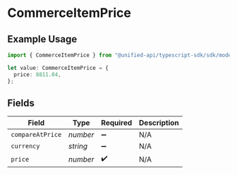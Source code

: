 # CommerceItemPrice

## Example Usage

```typescript
import { CommerceItemPrice } from "@unified-api/typescript-sdk/sdk/models/shared";

let value: CommerceItemPrice = {
  price: 8811.04,
};
```

## Fields

| Field              | Type               | Required           | Description        |
| ------------------ | ------------------ | ------------------ | ------------------ |
| `compareAtPrice`   | *number*           | :heavy_minus_sign: | N/A                |
| `currency`         | *string*           | :heavy_minus_sign: | N/A                |
| `price`            | *number*           | :heavy_check_mark: | N/A                |
